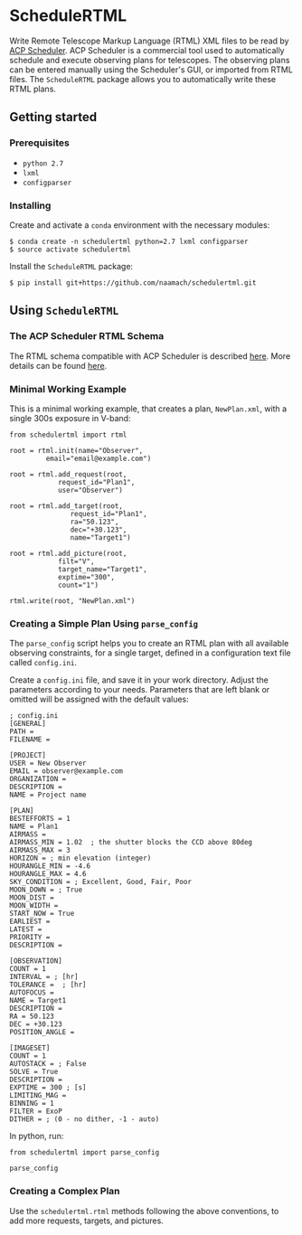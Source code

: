 # ScheduleRTML

Write Remote Telescope Markup Language (RTML) XML files to be read by [ACP Scheduler](http://scheduler.dc3.com/).
ACP Scheduler is a commercial tool used to automatically schedule and execute observing plans for telescopes.
The observing plans can be entered manually using the Scheduler's GUI, or imported from RTML files.
The `ScheduleRTML` package allows you to automatically write these RTML plans.

## Getting started

### Prerequisites

* `python 2.7`
* `lxml`
* `configparser`

### Installing

Create and activate a `conda` environment with the necessary modules:
```
$ conda create -n schedulertml python=2.7 lxml configparser
$ source activate schedulertml
```
Install the `ScheduleRTML` package:
```
$ pip install git+https://github.com/naamach/schedulertml.git
```

## Using `ScheduleRTML`

### The ACP Scheduler RTML Schema

The RTML schema compatible with ACP Scheduler is described [here](http://solo.dc3.com/ar/RefDocs/HelpFiles/ACPScheduler81Help/images/rtmlschema.png).
More details can be found [here](http://solo.dc3.com/ar/RefDocs/HelpFiles/ACPScheduler81Help/ImportExport.htm#rtml).

### Minimal Working Example

This is a minimal working example, that creates a plan, `NewPlan.xml`, with a single 300s exposure in V-band:

```
from schedulertml import rtml

root = rtml.init(name="Observer",
		 email="email@example.com")

root = rtml.add_request(root,
			request_id="Plan1",
			user="Observer")

root = rtml.add_target(root,
		       request_id="Plan1",
		       ra="50.123",
		       dec="+30.123",
		       name="Target1")

root = rtml.add_picture(root,
			filt="V",
			target_name="Target1",
			exptime="300",
			count="1")

rtml.write(root, "NewPlan.xml")
```

### Creating a Simple Plan Using `parse_config`

The `parse_config` script helps you to create an RTML plan with all available observing constraints, for a single target, defined in a configuration text file called `config.ini`.

Create a `config.ini` file, and save it in your work directory. Adjust the parameters according to your needs. Parameters that are left blank or omitted will be assigned with the default values:

```
; config.ini
[GENERAL]
PATH = 
FILENAME = 

[PROJECT]
USER = New Observer
EMAIL = observer@example.com
ORGANIZATION = 
DESCRIPTION = 
NAME = Project name

[PLAN]
BESTEFFORTS = 1
NAME = Plan1
AIRMASS = 
AIRMASS_MIN = 1.02  ; the shutter blocks the CCD above 80deg
AIRMASS_MAX = 3
HORIZON = ; min elevation (integer)
HOURANGLE_MIN = -4.6
HOURANGLE_MAX = 4.6
SKY_CONDITION = ; Excellent, Good, Fair, Poor
MOON_DOWN = ; True
MOON_DIST = 
MOON_WIDTH = 
START_NOW = True
EARLIEST = 
LATEST = 
PRIORITY = 
DESCRIPTION = 

[OBSERVATION]
COUNT = 1
INTERVAL = ; [hr]
TOLERANCE =  ; [hr]
AUTOFOCUS = 
NAME = Target1
DESCRIPTION = 
RA = 50.123
DEC = +30.123
POSITION_ANGLE = 

[IMAGESET]
COUNT = 1
AUTOSTACK = ; False
SOLVE = True
DESCRIPTION = 
EXPTIME = 300 ; [s]
LIMITING_MAG = 
BINNING = 1
FILTER = ExoP
DITHER = ; (0 - no dither, -1 - auto)
```

In python, run:

```
from schedulertml import parse_config

parse_config
```

### Creating a Complex Plan

Use the `schedulertml.rtml` methods following the above conventions, to add more requests, targets, and pictures.
